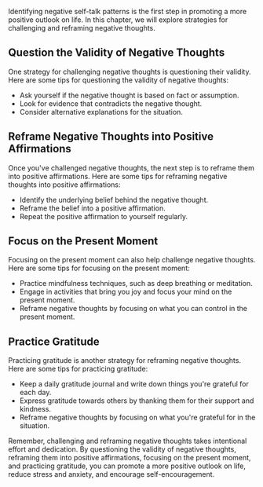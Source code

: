 
Identifying negative self-talk patterns is the first step in promoting a more positive outlook on life. In this chapter, we will explore strategies for challenging and reframing negative thoughts.

Question the Validity of Negative Thoughts
------------------------------------------

One strategy for challenging negative thoughts is questioning their validity. Here are some tips for questioning the validity of negative thoughts:

* Ask yourself if the negative thought is based on fact or assumption.
* Look for evidence that contradicts the negative thought.
* Consider alternative explanations for the situation.

Reframe Negative Thoughts into Positive Affirmations
----------------------------------------------------

Once you've challenged negative thoughts, the next step is to reframe them into positive affirmations. Here are some tips for reframing negative thoughts into positive affirmations:

* Identify the underlying belief behind the negative thought.
* Reframe the belief into a positive affirmation.
* Repeat the positive affirmation to yourself regularly.

Focus on the Present Moment
---------------------------

Focusing on the present moment can also help challenge negative thoughts. Here are some tips for focusing on the present moment:

* Practice mindfulness techniques, such as deep breathing or meditation.
* Engage in activities that bring you joy and focus your mind on the present moment.
* Reframe negative thoughts by focusing on what you can control in the present moment.

Practice Gratitude
------------------

Practicing gratitude is another strategy for reframing negative thoughts. Here are some tips for practicing gratitude:

* Keep a daily gratitude journal and write down things you're grateful for each day.
* Express gratitude towards others by thanking them for their support and kindness.
* Reframe negative thoughts by focusing on what you're grateful for in the situation.

Remember, challenging and reframing negative thoughts takes intentional effort and dedication. By questioning the validity of negative thoughts, reframing them into positive affirmations, focusing on the present moment, and practicing gratitude, you can promote a more positive outlook on life, reduce stress and anxiety, and encourage self-encouragement.
